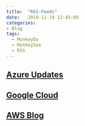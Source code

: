 ```yaml
---
title:  "RSS-Feeds"
date:   2019-11-19 13:45:00
categories: 
- Blog
tags:
  - MonkeyDo
  - MonkeySee
  - RSS
---
```


[Azure Updates](https://azurecomcdn.azureedge.net/nb-no/blog/feed/)
--
[Google Cloud](https://cloudblog.withgoogle.com/rss/)
--
[AWS Blog](http://feeds.feedburner.com/AmazonWebServicesBlog)
--
